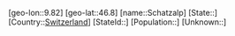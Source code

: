 ﻿---
location: [46.8,9.82]
type: City
tags:
- geo/City


SpocWebEntityId: 33997
isDeleted: false
confidential: public

---
[geo-lon::9.82]
[geo-lat::46.8]
[name::Schatzalp]
[State::]
[Country::[Switzerland](geo/Continent/Europe/Switzerland.md)]
[StateId::]
[Population::]
[Unknown::]

